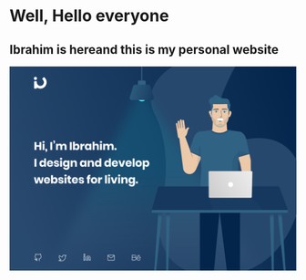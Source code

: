 # Well, Hello everyone

## Ibrahim is hereand this is my personal website

![my website preview](https://raw.githubusercontent.com/ialhamad/zlatan/,aster/zlatan.png)
